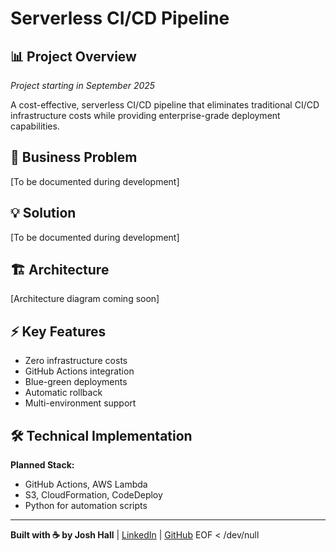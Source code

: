 # Serverless CI/CD Pipeline

## 📊 Project Overview

*Project starting in September 2025*

A cost-effective, serverless CI/CD pipeline that eliminates traditional CI/CD infrastructure costs while providing enterprise-grade deployment capabilities.

## 🎯 Business Problem

[To be documented during development]

## 💡 Solution

[To be documented during development]

## 🏗️ Architecture

[Architecture diagram coming soon]

## ⚡ Key Features

- Zero infrastructure costs
- GitHub Actions integration
- Blue-green deployments
- Automatic rollback
- Multi-environment support

## 🛠️ Technical Implementation

**Planned Stack:**
- GitHub Actions, AWS Lambda
- S3, CloudFormation, CodeDeploy
- Python for automation scripts

---

**Built with ☕ by Josh Hall** | [LinkedIn](https://linkedin.com/in/joshuamichaelhall) | [GitHub](https://github.com/joshuamichaelhall)
EOF < /dev/null